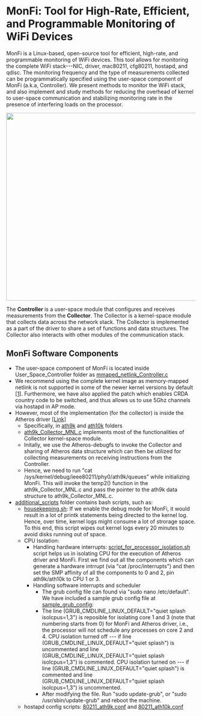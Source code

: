 # MonFi:  Tool for High-Rate, Efficient, and Programmable Monitoring of WiFi Devices

MonFi is a Linux-based, open-source tool for efficient, high-rate, and programmable monitoring of WiFi devices.
This tool allows for monitoring the complete WiFi stack---NIC, driver, mac80211, cfg80211, hostapd, and qdisc.
The monitoring frequency and the type of measurements collected can be programmatically specified using the user-space component of MonFi (a.k.a, Controller).
We present methods to monitor the WiFi stack, and also implement and study methods for reducing the overhead of kernel to user-space communication and stabilizing monitoring rate in the presence of interfering loads on the processor. 


<img src="https://raw.githubusercontent.com/jshethSCU/temp/master/ap_architecture-1.png?token=ANVXY37NZU3M7BSWAFSPS4C7VNKSM" width="700" height="500" align="center">


The **Controller** is a user-space module that configures and receives measurements from the **Collector**.
The Collector is a kernel-space module that collects data across the network stack.
The Collector is implemented as a part of the driver to share a set of functions and data structures.
The Collector also interacts with other modules of the communication stack.


## MonFi Software Components
- The user-space component of MonFi is located inside User_Space_Controller folder as [mmaped_netlink_Controller.c](https://github.com/SIOTLAB/MonFi/blob/main/User_Space_Controller/mmaped_netlink_Controller.c)
- We recommend using the complete kernel image as memory-mapped netlink is not supported in some of the newer kernel versions by default [[1]](http://natsys-lab.blogspot.com/2015/03/linux-netlink-mmap-bulk-data-transfer.html). Furthermore, we have also applied the patch which enables CRDA country code to be switched, and thus allows us to use 5Ghz channels via hostapd in AP mode.  
- However, most of the implementation (for the collector) is inside the Atheros driver [[Link]](https://github.com/SIOTLAB/MonFi/tree/main/linux-4.5.1/drivers/net/wireless/ath)
  - Specifically, in [ath9k](https://github.com/SIOTLAB/MonFi/tree/main/linux-4.5.1/drivers/net/wireless/ath/ath9k) and [ath10k](https://github.com/SIOTLAB/MonFi/tree/main/linux-4.5.1/drivers/net/wireless/ath/ath10k) folders
  -  [ath9k_Collector_MNL.c](https://github.com/SIOTLAB/MonFi/blob/main/linux-4.5.1/drivers/net/wireless/ath/ath9k/ath9k_Collector_MNL.c) implements most of the functionalities of Collector kernel-space module.
  - Initally, we use the Atheros-debugfs to invoke the Collector and sharing of Atheros data structure which can then be utilized for collecting measurements on receiving instructions from the Controller.
  - Hence, we need to run "cat /sys/kernel/debug/ieee80211/phy0/ath9k/queues" while initializing MonFi. This will invoke the temp2() function in the ath9k_Collector_MNL.c and pass the pointer to the ath9k data structure to ath9k_Collector_MNL.c.
- [additional_scripts](https://github.com/SIOTLAB/MonFi/tree/main/additional_scripts) folder contains bash scripts, such as:
  - [housekeeping.sh](https://github.com/SIOTLAB/MonFi/blob/main/additional_scripts/housekeeping.sh): If we enable the debug mode for MonFi, it would result in a lot of printk statements being directed to the kernel log. Hence, over time, kernel logs might consume a lot of strorage space. To this end, this script wipes out kernel logs every 20 minutes to avoid disks running out of space.
  - CPU Isolation: 
    * Handling hardware interrupts: [script_for_processor_isolation.sh](https://github.com/SIOTLAB/MonFi/blob/main/additional_scripts/script_for%20_processor_isolation.sh) script helps us in isolating CPU for the execution of Atheros driver and MonFi. First we find out all the components which can generate a hardware intrrupt (via "cat /proc/interrupts") and then set the SMP affinity of all the components to 0 and 2, pin ath9k/ath10k to CPU 1 or 3.     
    * Handling software interrupts and scheduler
      * The grub config file can found via "sudo nano /etc/default". We have included a sample grub config file at [sample_grub_config](https://github.com/SIOTLAB/MonFi/blob/main/additional_scripts/sample_grub_config): 
      * The line (GRUB_CMDLINE_LINUX_DEFAULT="quiet splash isolcpus=1,3") is reposible for isolating core 1 and 3 (note that numbering starts from 0) for MonFi and Atheros driver, i.e., the processor will not schedule any processes on core 2 and 4. CPU isolation turned off --- if line (GRUB_CMDLINE_LINUX_DEFAULT="quiet splash") is uncommented and line (GRUB_CMDLINE_LINUX_DEFAULT="quiet splash isolcpus=1,3") is commented. CPU isolation turned on --- if line (GRUB_CMDLINE_LINUX_DEFAULT="quiet splash") is commented and line (GRUB_CMDLINE_LINUX_DEFAULT="quiet splash isolcpus=1,3") is uncommented.
      * After modifying the file. Run "sudo update-grub", or "sudo /usr/sbin/update-grub" and reboot the machine.
  - hostapd config scripts: [80211_ath9k.conf](https://github.com/SIOTLAB/MonFi/blob/main/additional_scripts/hostapd_80211_ath9k.conf) and  [80211_ath10k.conf](https://github.com/SIOTLAB/MonFi/blob/main/additional_scripts/hostapd_80211_ath10k.conf) 



